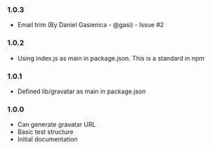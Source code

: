 ### 1.0.3
- Email trim (By Daniel Gasienica - @gasi) - Issue #2
### 1.0.2
- Using index.js as main in package.json. This is a standard in npm
### 1.0.1
- Defined lib/gravatar as main in package.json
### 1.0.0
- Can generate gravatar URL
- Basic test structure
- Initial documentation

